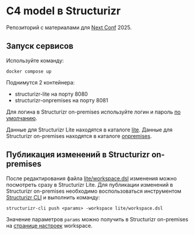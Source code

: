# C4 model в Structurizr

Репозиторий с материалами для [Next Conf](https://nextconf.pro/) 2025.

## Запуск сервисов

Используйте команду:

```
docker compose up
```

Поднимутся 2 контейнера:

- structurizr-lite на порту 8080
- structurizr-onpremises на порту 8081

Для логина в Structurizr on-premises используйте логин и пароль [по умолчанию](https://docs.structurizr.com/onpremises/quickstart#3-open-your-web-browser).

Данные для Structurizr Lite находятся в каталоге [lite](/lite). Данные для Structurizr on-premises находятся в каталоге [onpremises](/onpremises).

## Публикация изменений в Structurizr on-premises

После редактирования файла [lite/workspace.dsl](/lite/workspace.dsl) изменения можно посмотреть сразу в Structurizr Lite. Для публикации изменений в Structurizr on-premises необходимо воспользоваться инструментом [Structurizr CLI](https://docs.structurizr.com/cli/installation) и выполнить команду:

```
structurizr-cli push <params> -workspace lite/workspace.dsl
```

Значение параметров `params` можно получить в Structurizr on-premises на [странице настроек](http://localhost:8081/workspace/1/settings) workspace.
